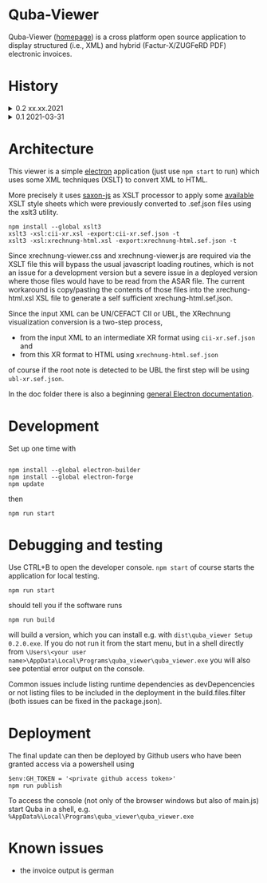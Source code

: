 Quba-Viewer
=============

Quba-Viewer ([homepage](https://www.quba-viewer.org)) is a cross platform open source application to display 
structured (i.e., XML) and hybrid (Factur-X/ZUGFeRD PDF) electronic invoices.



History
=============
<details>
<summary>0.2 xx.xx.2021</summary>
    - Support for XRechnung (UBL)
    - "dark" theming
    - possibility to open multiple files at the same time in the same viewer (tabs)
    - print 
</details> 
<details>
<summary>0.1 2021-03-31</summary>
    - Initial release
    - Support for XRechnung (UN/CEFACT CII)
    - release for Windows on 2021-03-31, for Linux on 2101-04-16 and for Mac on 2021-04-27
</details> 

Architecture
=============
This viewer is a simple [electron](https://www.electronjs.org/) application (just use `npm start` to run) 
which uses some XML techniques (XSLT) to convert XML to HTML.

More precisely it uses [saxon-js](https://www.saxonica.com/saxon-js/) as XSLT processor to apply
some [available](https://github.com/itplr-kosit/xrechnung-visualization) XSLT style sheets which were previously 
converted to .sef.json files using the xslt3 utility.

```
npm install --global xslt3
xslt3 -xsl:cii-xr.xsl -export:cii-xr.sef.json -t
xslt3 -xsl:xrechnung-html.xsl -export:xrechnung-html.sef.json -t
```

Since xrechnung-viewer.css and xrechnung-viewer.js are required via the XSLT file 
this will bypass the usual javascript loading routines, which is not an issue 
for a development version but a severe issue in a deployed version where those
files would have to be read from the ASAR file. 
The current workaround is copy/pasting the contents of those files into the
xrechung-html.xsl XSL file to generate a self sufficient xrechung-html.sef.json.


Since the input XML can be UN/CEFACT CII or UBL, the XRechnung visualization 
conversion is a two-step process, 
  * from the input XML to an intermediate XR format using `cii-xr.sef.json` and 
  * from this XR format to HTML using `xrechnung-html.sef.json`

of course if the root note is detected to be UBL 
the first step will be using `ubl-xr.sef.json`.

In the doc folder there is also a beginning [general Electron documentation](doc/electron.md).

Development
=============


Set up one time with 
```

npm install --global electron-builder
npm install --global electron-forge
npm update
```
then 

```
npm run start
```



Debugging and testing
=============

Use CTRL+B to open the developer console.
`npm start` of course starts the application for local testing.

```
npm run start
```
should tell you if the software runs

```
npm run build
```
will build a version, which you can install e.g. with `dist\quba_viewer Setup 0.2.0.exe`.
If you do not run it from the start menu, but in a shell directly from 
`\Users\<your user name>\AppData\Local\Programs\quba_viewer\quba_viewer.exe`
you will also see potential error output on the console.

Common issues include listing runtime dependencies as devDepencencies 
or not listing files to be included in the deployment in the build.files.filter 
(both issues can be fixed in the package.json).


Deployment
=============

The final update can then be deployed by Github users who have been granted access 
via a powershell using

```
$env:GH_TOKEN = '<private github access token>'
npm run publish
```

To access the console (not only of the browser windows but also of main.js)
start Quba in a shell, e.g.
`%AppData%\Local\Programs\quba_viewer\quba_viewer.exe`

Known issues
=============

  * the invoice output is german